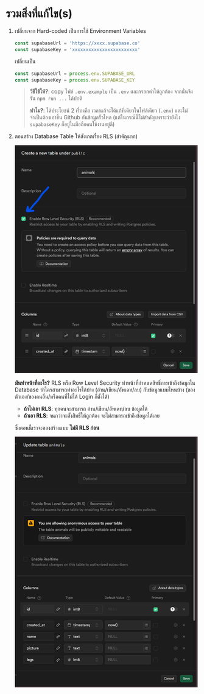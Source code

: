 # รวมสิ่งที่แก้ไข(s)

1. เปลี่ยนจาก Hard-coded เป็นการใช้ Environment Variables

   ```js
   const supabaseUrl = 'https://xxxx.supabase.co'
   const supabaseKey = 'xxxxxxxxxxxxxxxxxxxxxxxx'
   ```

   เปลี่ยนเป็น

   ```js
   const supabaseUrl = process.env.SUPABASE_URL
   const supabaseKey = process.env.SUPABASE_KEY
   ```

   > **วิธีใช้ให้?**: copy ไฟล์ `.env.example` เป็น `.env` และกรอกค่าให้ถูกต้อง
   > จากนั่นจึงรัน `npm run ...` ได้ปกติ
   >
   > **ทำไม?**: ได้ประโยชน์ 2 เรื่องคือ เวลาแก้จะได้แก้ที่เดียวในไฟล์เดียว (`.env`) และไม่จำเป็นต้องเอาขึ้น Github กันข้อมูลรั่วไหล (แต่ในกรณ๊นี้ไม่สำคัญเพราะว่ายังไง `supabaseKey` ก็อยู่ในมือถือคนใช้งานอยู่ดี)

2. ตอนสร้าง Database Table ให้สังเกตเรื่อง RLS (สำคัญมาก)

   ![alt text](attachments/rls.png)

   **มันทำหน้าที่อะไร?** RLS หรือ Row Level Security ทำหน้าที่กำหนดสิทธิ์การเข้าถึงข้อมูลใน Database ว่าใครสามารถทำอะไรได้บ้าง (อ่าน/เขียน/อัพเดท/ลบ) กับข้อมูลแบบไหนบ้าง (ของตัวเอง/ของคนอื่น/หรือคนที่ไม่ได้ Login ก็ตั้งได้)

      - **ถ้าไม่เอา RLS**: ทุกคนจะสามารถ อ่าน/เขียน/อัพเดท/ลบ ข้อมูลได้
      - **ถ้าเอา RLS**: จนกว่าจะตั้งสิทธิ์ให้ถูกต้อง จะไม่สามารถเข้าถึงข้อมูลได้เลย

    ซึ่งตอนนี้เราจะลองสร้างแบบ **ไม่มี RLS ก่อน**

    ![alt text](attachments/animal_table.png)
